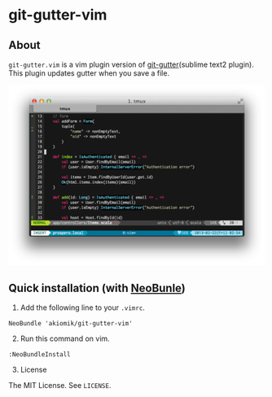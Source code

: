 git-gutter-vim
==============


## About

`git-gutter.vim` is a vim plugin version of [git-gutter](http://github.com/jisaacks/GitGutter)(sublime text2 plugin).
This plugin updates gutter when you save a file.

![screenshot](http://github.com/akiomik/git-gutter-vim/raw/master/screenshot.png)


## Quick installation (with [NeoBunle](http://github.com/Shougo/neobundle.vim))

1. Add the following line to your `.vimrc`.

  ```vim
NeoBundle 'akiomik/git-gutter-vim'
  ```

2. Run this command on vim.

  ```vim
:NeoBundleInstall
  ```

3. License

  The MIT License. See `LICENSE`.
